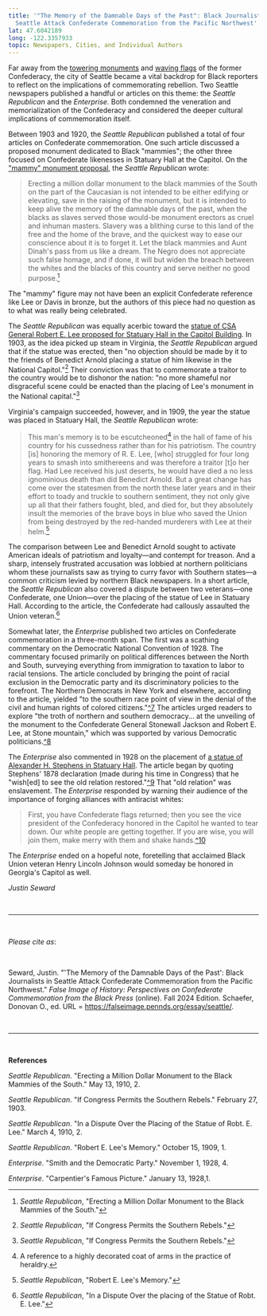 ```yaml
---
title: '"The Memory of the Damnable Days of the Past": Black Journalists in
  Seattle Attack Confederate Commemoration from the Pacific Northwest'
lat: 47.6042189
long: -122.3357933
topic: Newspapers, Cities, and Individual Authors
---
```

Far away from the [towering monuments](https://falseimage.pennds.org/essay/Fairview,-KY-Monument-to-Davis) and [waving flags](https://falseimage.pennds.org/essay/Stars-and-Bars-vs-Stars-and-Stripes) of the former Confederacy, the city of Seattle became a vital backdrop for Black reporters to reflect on the implications of commemorating rebellion. Two Seattle newspapers published a handful or articles on this theme: the *Seattle Republican* and the *Enterprise*. Both condemned the veneration and memorialization of the Confederacy and considered the deeper cultural implications of commemoration itself.

Between 1903 and 1920, the *Seattle Republican* published a total of four articles on Confederate commemoration. One such article discussed a proposed monument dedicated to Black "mammies"; the other three focused on Confederate likenesses in Statuary Hall at the Capitol. On the ["mammy" monument proposal](https://falseimage.pennds.org/essay/Monuments-to-%E2%80%9CMammies%E2%80%9D-and-%E2%80%9CUncle-Toms%E2%80%9D-BACKUP), the *Seattle Republican* wrote:

> Erecting a million dollar monument to the black mammies of the South on the part of the Caucasian is not intended to be either edifying or elevating, save in the raising of the monument, but it is intended to keep alive the memory of the damnable days of the past, when the blacks as slaves served those would-be monument erectors as cruel and inhuman masters. Slavery was a blithing curse to this land of the free and the home of the brave, and the quickest way to ease our conscience about it is to forget it. Let the black mammies and Aunt Dinah's pass from us like a dream. The Negro does not appreciate such false homage, and if done, it will but widen the breach between the whites and the blacks of this country and serve neither no good purpose.[^1]

The "mammy" figure may not have been an explicit Confederate reference like Lee or Davis in bronze, but the authors of this piece had no question as to what was really being celebrated.

The *Seattle Republican* was equally acerbic toward the [statue of CSA General Robert E. Lee proposed for Statuary Hall in the Capitol Building](https://falseimage.pennds.org/essay/Statuary-Hall---Lee). In 1903, as the idea picked up steam in Virginia, the *Seattle Republican* argued that if the statue was erected, then "no objection should be made by it to the friends of Benedict Arnold placing a statue of him likewise in the National Capitol."[^2] Their conviction was that to commemorate a traitor to the country would be to dishonor the nation: "no more shameful nor disgraceful scene could be enacted than the placing of Lee's monument in the National capital."[^3]

Virginia's campaign succeeded, however, and in 1909, the year the statue was placed in Statuary Hall, the *Seattle Republican* wrote:

> This man's memory is to be escutcheoned[^4] in the hall of fame of his country for his cussedness rather than for his patriotism. The country \[is] honoring the memory of R. E. Lee, \[who] struggled for four long years to smash into smithereens and was therefore a traitor \[t]o her flag. Had Lee received his just deserts, he would have died a no less ignominious death than did Benedict Arnold. But a great change has come over the statesmen from the north these later years and in their effort to toady and truckle to southern sentiment, they not only give up all that their fathers fought, bled, and died for, but they absolutely insult the memories of the brave boys in blue who saved the Union from being destroyed by the red-handed murderers with Lee at their helm.[^5]

The comparison between Lee and Benedict Arnold sought to activate American ideals of patriotism and loyalty—and contempt for treason. And a sharp, intensely frustrated accusation was lobbied at northern politicians whom these journalists saw as trying to curry favor with Southern states—a common criticism levied by northern Black newspapers. In a short article, the *Seattle Republican* also covered a dispute between two veterans—one Confederate, one Union—over the placing of the statue of Lee in Statuary Hall. According to the article, the Confederate had callously assaulted the Union veteran.[^6]

Somewhat later, the *Enterprise* published two articles on Confederate commemoration in a three-month span. The first was a scathing commentary on the Democratic National Convention of 1928. The commentary focused primarily on political differences between the North and South, surveying everything from immigration to taxation to labor to racial tensions. The article concluded by bringing the point of racial exclusion in the Democratic party and its discriminatory policies to the forefront. The Northern Democrats in New York and elsewhere, according to the article, yielded "to the southern race point of view in the denial of the civil and human rights of colored citizens."[^7](_Enterprise_, "Smith and the Democratic Party.") The articles urged readers to explore "the troth of northern and southern democracy... at the unveiling of the monument to the Confederate General Stonewall Jackson and Robert E. Lee, at Stone mountain," which was supported by various Democratic politicians.[^8](_Enterprise_, "Smith and the Democratic Party.")

The *Enterprise* also commented in 1928 on the placement of [a statue of Alexander H. Stephens in Statuary Hall](https://falseimage.pennds.org/essay/Civil-Rights-Activists-Speak-Out-Against-Stephens%E2%80%99-Statue). The article began by quoting Stephens' 1878 declaration (made during his time in Congress) that he "wish\[ed] to see the old relation restored."[^9](_Enterprise_, "Carpentier's Famous Picture.") That "old relation" was enslavement. The *Enterprise* responded by warning their audience of the importance of forging alliances with antiracist whites:

> First, you have Confederate flags returned; then you see the vice president of the Confederacy honored in the Capitol he wanted to tear down. Our white people are getting together. If you are wise, you will join them, make merry with them and shake hands.[^10](_Enterprise_, "Carpentier's Famous Picture.")

The *Enterprise* ended on a hopeful note, foretelling that acclaimed Black Union veteran Henry Lincoln Johnson would someday be honored in Georgia's Capitol as well.

*Justin Seward*

<br>

<hr>

<br>

*Please cite as*: 

<br>

Seward, Justin. "'The Memory of the Damnable Days of the Past': Black Journalists in Seattle Attack Confederate Commemoration from the Pacific Northwest." *False Image of History: Perspectives on Confederate Commemoration from the Black Press* (online). Fall 2024 Edition. Schaefer, Donovan O., ed. URL = https://falseimage.pennds.org/essay/seattle/.

<br>

<hr>

<br>

**References**

*Seattle Republican*. "Erecting a Million Dollar Monument to the Black Mammies of the South." May 13, 1910, 2.

*Seattle Republican*. "If Congress Permits the Southern Rebels." February 27, 1903.

*Seattle Republican*. "In a Dispute Over the Placing of the Statue of Robt. E. Lee." March 4, 1910, 2.

*Seattle Republican*. "Robert E. Lee's Memory." October 15, 1909, 1.

*Enterprise*. "Smith and the Democratic Party." November 1, 1928, 4.

*Enterprise*. "Carpentier's Famous Picture." January 13, 1928,1.

[^1]: *Seattle Republican*, "Erecting a Million Dollar Monument to the Black Mammies of the South."

[^2]: *Seattle Republican*, "If Congress Permits the Southern Rebels."

[^3]: *Seattle Republican*, "If Congress Permits the Southern Rebels."

[^4]: A reference to a highly decorated coat of arms in the practice of heraldry.

[^5]: *Seattle Republican*, "Robert E. Lee's Memory."

[^6]: *Seattle Republican*, "In a Dispute Over the placing of the Statue of Robt. E. Lee."
